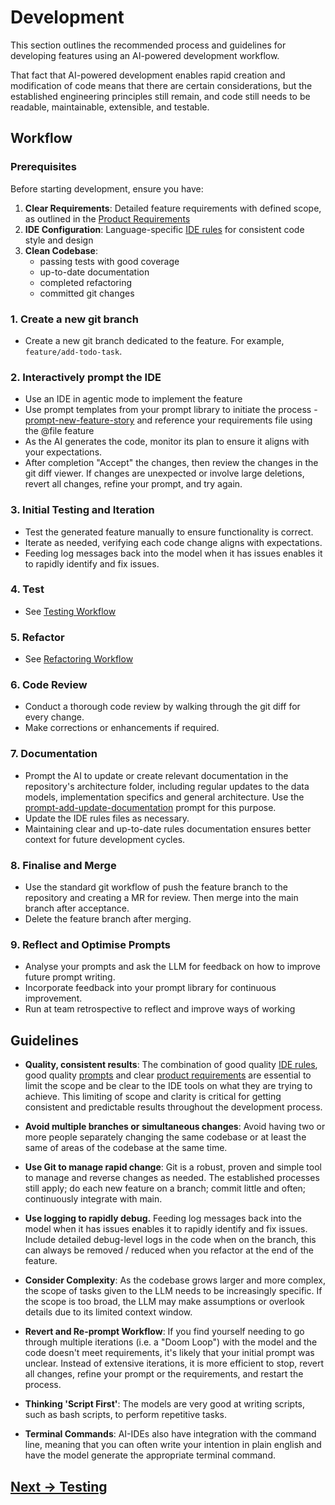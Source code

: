 # Development

This section outlines the recommended process and guidelines for developing features using an AI-powered development workflow.

That fact that AI-powered development enables rapid creation and modification of code means that there are certain considerations, but the established engineering principles still remain, and code still needs to be readable, maintainable, extensible, and testable.

## Workflow

### Prerequisites

Before starting development, ensure you have:

1. **Clear Requirements**: Detailed feature requirements with defined scope, as outlined in the [Product Requirements](product-requirements.md)
2. **IDE Configuration**: Language-specific [IDE rules](../../pages/appendix/language-specific) for consistent code style and design
3. **Clean Codebase**: 
    - passing tests with good coverage
    - up-to-date documentation
    - completed refactoring
    - committed git changes

### 1. Create a new git branch

- Create a new git branch dedicated to the feature. For example, `feature/add-todo-task`.

### 2. Interactively prompt the IDE

- Use an IDE in agentic mode to implement the feature
- Use prompt templates from your prompt library to initiate the process - [prompt-new-feature-story](../../pages/appendix/prompt-library/development/prompt-new-feature-story.md) and reference your requirements file using the @file feature
- As the AI generates the code, monitor its plan to ensure it aligns with your expectations.
- After completion "Accept" the changes, then review the changes in the git diff viewer. If changes are unexpected or involve large deletions, revert all changes, refine your prompt, and try again.

### 3. Initial Testing and Iteration

- Test the generated feature manually to ensure functionality is correct.
- Iterate as needed, verifying each code change aligns with expectations.
- Feeding log messages back into the model when it has issues enables it to rapidly identify and fix issues.

### 4. Test

- See [Testing Workflow](testing.md)

### 5. Refactor

- See [Refactoring Workflow](refactoring.md)

### 6. Code Review

- Conduct a thorough code review by walking through the git diff for every change.
- Make corrections or enhancements if required.

### 7. Documentation

- Prompt the AI to update or create relevant documentation in the repository's architecture folder, including regular updates to the data models, implementation specifics and general architecture. Use the [prompt-add-update-documentation](../../pages/appendix/prompt-library/documentation-writing/prompt-add-update-documentation.md) prompt for this purpose.
- Update the IDE rules files as necessary.
- Maintaining clear and up-to-date rules documentation ensures better context for future development cycles.

### 8. Finalise and Merge

- Use the standard git workflow of push the feature branch to the repository and creating a MR for review. Then merge into the main branch after acceptance.
- Delete the feature branch after merging.

### 9. Reflect and Optimise Prompts

- Analyse your prompts and ask the LLM for feedback on how to improve future prompt writing.
- Incorporate feedback into your prompt library for continuous improvement.
- Run at team retrospective to reflect and improve ways of working

## Guidelines

- **Quality, consistent results**: The combination of good quality [IDE rules](../../pages/appendix/language-specific), good quality [prompts](../../pages/appendix/prompt-library) and clear [product requirements](product-requirements.md) are essential to limit the scope and be clear to the IDE tools on what they are trying to achieve.  This limiting of scope and clarity is critical for getting consistent and predictable results throughout the development process.

- **Avoid multiple branches or simultaneous changes**: Avoid having two or more people separately changing the same codebase or at least the same of areas of the codebase at the same time.

- **Use Git to manage rapid change**: Git is a robust, proven and simple tool to manage and reverse changes as needed. The established processes still apply; do each new feature on a branch; commit little and often; continuously integrate with main.  

- **Use logging to rapidly debug.** Feeding log messages back into the model when it has issues enables it to rapidly identify and fix issues. Include detailed debug-level logs in the code when on the branch, this can always be removed / reduced when you refactor at the end of the feature.

- **Consider Complexity**: As the codebase grows larger and more complex, the scope of tasks given to the LLM needs to be increasingly specific. If the scope is too broad, the LLM may make assumptions or overlook details due to its limited context window.
  
- **Revert and Re-prompt Workflow**: If you find yourself needing to go through multiple iterations (i.e. a "Doom Loop") with the model and the code doesn't meet requirements, it's likely that your initial prompt was unclear. Instead of extensive iterations, it is more efficient to stop, revert all changes, refine your prompt or the requirements, and restart the process.

- **Thinking 'Script First'**: The models are very good at writing scripts, such as bash scripts, to perform repetitive tasks.

- **Terminal Commands**: AI-IDEs also have integration with the command line, meaning that you can often write your intention in plain english and have the model generate the appropriate terminal command.

## [Next -> Testing](testing.md)
